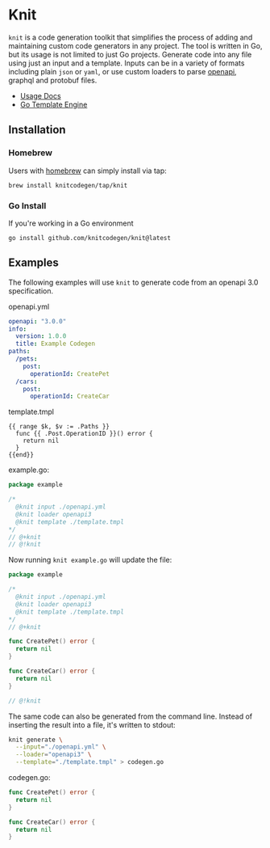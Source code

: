 # Knit

`knit` is a code generation toolkit that simplifies the process of adding and maintaining custom code generators in any project. The tool is written in Go, but its usage is not limited to just Go projects. Generate code into any file using just an input and a template. Inputs can be in a variety of formats including plain `json` or `yaml`, or use custom loaders to parse [openapi](https://swagger.io/specification/), graphql and protobuf files. 

- [Usage Docs](https://github.com/knitcodegen/knit/blob/develop/docs/usage.md)
- [Go Template Engine](https://pkg.go.dev/text/template)


## Installation
### Homebrew
Users with [homebrew](https://brew.sh/) can simply install via tap:
```shell
brew install knitcodegen/tap/knit
```

### Go Install
If you're working in a Go environment
```
go install github.com/knitcodegen/knit@latest
```

## Examples
The following examples will use `knit` to generate code from an openapi 3.0 specification.

openapi.yml
```yml
openapi: "3.0.0"
info:
  version: 1.0.0
  title: Example Codegen
paths:
  /pets:
    post:
      operationId: CreatePet
  /cars:
    post:
      operationId: CreateCar
```
template.tmpl
```tmpl
{{ range $k, $v := .Paths }} 
  func {{ .Post.OperationID }}() error {
    return nil
  }
{{end}}  
```
example.go:
```go
package example

/*
  @knit input ./openapi.yml
  @knit loader openapi3
  @knit template ./template.tmpl 
*/
// @+knit
// @!knit
```

Now running `knit example.go` will update the file:
```go
package example

/*
  @knit input ./openapi.yml
  @knit loader openapi3
  @knit template ./template.tmpl 
*/
// @+knit

func CreatePet() error {
  return nil
}

func CreateCar() error {
  return nil
}

// @!knit
```

The same code can also be generated from the command line. Instead of inserting the result into a file, it's written to stdout:
```sh
knit generate \
  --input="./openapi.yml" \
  --loader="openapi3" \
  --template="./template.tmpl" > codegen.go
```
codegen.go:
```go
func CreatePet() error {
  return nil
}

func CreateCar() error {
  return nil
}
```